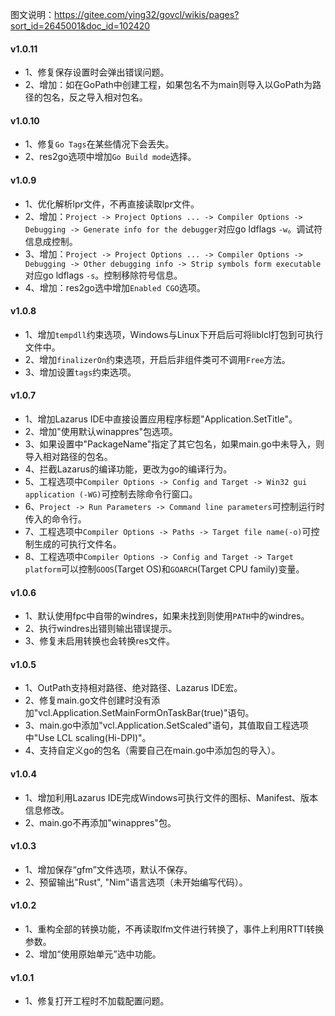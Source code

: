 图文说明：https://gitee.com/ying32/govcl/wikis/pages?sort_id=2645001&doc_id=102420  

#### v1.0.11

* 1、修复保存设置时会弹出错误问题。
* 2、增加：如在GoPath中创建工程，如果包名不为main则导入以GoPath为路径的包名，反之导入相对包名。

#### v1.0.10

* 1、修复`Go Tags`在某些情况下会丢失。
* 2、res2go选项中增加`Go Build mode`选择。

#### v1.0.9

* 1、优化解析lpr文件，不再直接读取lpr文件。
* 2、增加：`Project -> Project Options ... -> Compiler Options -> Debugging -> Generate info for the debugger`对应go ldflags `-w`。调试符信息成控制。
* 3、增加：`Project -> Project Options ... -> Compiler Options -> Debugging -> Other debugging info -> Strip symbols form executable`对应go ldflags `-s`。控制移除符号信息。
* 4、增加：res2go选中增加`Enabled CGO`选项。

#### v1.0.8

* 1、增加`tempdll`约束选项，Windows与Linux下开启后可将liblcl打包到可执行文件中。
* 2、增加`finalizerOn`约束选项，开启后非组件类可不调用`Free`方法。
* 3、增加设置`tags`约束选项。

#### v1.0.7

* 1、增加Lazarus IDE中直接设置应用程序标题"Application.SetTitle"。
* 2、增加"使用默认winappres"包选项。
* 3、如果设置中"PackageName"指定了其它包名，如果main.go中未导入，则导入相对路径的包名。
* 4、拦截Lazarus的编译功能，更改为go的编译行为。
* 5、工程选项中`Compiler Options -> Config and Target -> Win32 gui application (-WG)`可控制去除命令行窗口。
* 6、`Project -> Run Parameters -> Command line parameters`可控制运行时传入的命令行。
* 7、工程选项中`Compiler Options -> Paths -> Target file name(-o)`可控制生成的可执行文件名。
* 8、工程选项中`Compiler Options -> Config and Target -> Target platform`可以控制`GOOS`(Target OS)和`GOARCH`(Target CPU family)变量。

#### v1.0.6

* 1、默认使用fpc中自带的windres，如果未找到则使用`PATH`中的windres。
* 2、执行windres出错则输出错误提示。
* 3、修复未启用转换也会转换res文件。

#### v1.0.5

* 1、OutPath支持相对路径、绝对路径、Lazarus IDE宏。
* 2、修复main.go文件创建时没有添加"vcl.Application.SetMainFormOnTaskBar(true)"语句。
* 3、main.go中添加"vcl.Application.SetScaled"语句，其值取自工程选项中"Use LCL scaling(Hi-DPI)"。
* 4、支持自定义go的包名（需要自己在main.go中添加包的导入）。

#### v1.0.4

* 1、增加利用Lazarus IDE完成Windows可执行文件的图标、Manifest、版本信息修改。
* 2、main.go不再添加"winappres"包。

#### v1.0.3

* 1、增加保存“gfm”文件选项，默认不保存。
* 2、预留输出"Rust", "Nim"语言选项（未开始编写代码）。

#### v1.0.2

* 1、重构全部的转换功能，不再读取lfm文件进行转换了，事件上利用RTTI转换参数。
* 2、增加“使用原始单元”选中功能。

#### v1.0.1

* 1、修复打开工程时不加载配置问题。